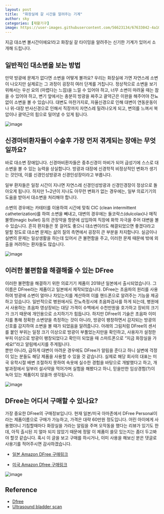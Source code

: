 ```yaml
---
layout: post
title:  "화장실에 갈 시간을 알려주는 기계"
author: sky
categories: [재활기구]
image: https://user-images.githubusercontent.com/56623134/67633042-4a105500-f8ee-11e9-9933-cdd183f09593.png
---
```


지금 대소변 볼시간이에요!라고 화장실 갈 타이밍을 알려주는 신기한 기계가 있어서 소개해 드립니다.

## 일반적인 대소변을 보는 방법
만약 방광에 문제가 없다면 소변을 어떻게 볼까요?
우리는 화장실에 가면 자연스레 소변이 나오지만 실제로는 그 과정이 굉장히 여러 단계를 거칩니다.
정상적으로 소변을 보기 위해서는 우선 요의 (마렵다는 느낌)을 느낄 수 있어야 하고, 너무 소변이 마려울 때는 참을 수 있어야 하고, 변기 앞에서는 충분히 방광을 짜주고 괄약근은 이완을 해주어야 잔뇨없이 소변을 볼 수 있습니다.
대변도 마찬가지로, 자율신경으로 인해 대변이 연동운동이나 위-대장 반사신경으로 인해서 직장까지 자연스레 밀려나오게 되고, 변의를 느껴서 복압이나 괄약근의 힘으로 밀어낼 수 있게 됩니다.

![image](https://user-images.githubusercontent.com/56623134/67633071-98bdef00-f8ee-11e9-8fae-69f96b639a6e.png)
 
## 신경마비환자들이 수술후 가장 먼저 겪게되는 장애는 무엇일까요?

바로 대소변 장애입니다.
신경마비환자들은 중추신경이 마비가 되어 급성기에 스스로 대소변을 볼 수 있는 능력을 상실합니다.
방광과 대장에 신경학적 비정상적인 변화가 생기는 것인데, 이를 신경인성방광과 신경인성장이라고 부릅니다.

일부 환자들은 일정 시간이 지나면 자연스레 신경인성방광과 신경인경장이 정상으로 돌아오게 됩니다.
하지만 1~2년이 지나도 아무런 변화가 없는 경우에는, 일부 의료기기의 도움을 받아서 대소변을 처리해야 합니다.

소변의 경우에는 카테터를 이용하여 시간에 맞춰 CIC (clean intermittent catheterization)를  하여 소변을 빼내고, 대변의 경우에는 둘코락스(dulcolax)나 매직불렛(magic bullet) 등의 관장약을 항문에 삽입하여 직장에 화학 자극을 주어 대변을 볼 수 있습니다.
흔히 환자들은 못 걸어도 좋으니 대소변이라도 해결되었으면 좋겠다라고 말할 정도로 대소변 문제는 삶의 질의 측면에서 굉장히 큰 부분을 차지합니다. 실금이나 실변의 문제는 일상생활을 하는데 있어서 큰 불편함을 주고, 이러한 문제 때문에 밖에 외출을 꺼려하는 환자들도 많습니다.

![image](https://user-images.githubusercontent.com/56623134/67633078-b4c19080-f8ee-11e9-97aa-8574d47650d0.png)

## 이러한 불편함을 해결해줄 수 있는 DFree

이러한 불편함을 해결하기 위한 의료기기 제품이 2018년 일본에서 출시되었습니다. 그 이름은 DFree라는 제품이고 일본에서 제작되었습니다. 
DFree는 초음파의 원리를 사용하여 방광에 소변이 얼마나 차있는지를 계산하여 이를 핸드폰으로 알려주는 기능을 제공하고 있습니다. 일반적으로 병원에서도 잔뇨측정시에 초음파검사를 하게 되는데, 병원에서 사용하는 초음파 영상장비는 대당 가격이 수백에서 수천만원을 호가하고 장비의 크기가 크기 때문에 개인용으로 소지하기가 힘듭니다.
하지만 DFree의 기술은 초음파 이미지를 통해 정확한 소변양을 측정하는 것이 아니라, 방광이 팽창하면서 감지되는 방광의 신호를 감지하여 소변을 볼 때가 되었음을 알려줍니다. 아래의 그림처럼 DFree의 센서를 붙인 부위는 일정 크기 이상으로 방광이 부풀었는지만을 확인하고, 사용자가 설정한 부피 이상으로 방광이 팽창되었다고 확인이 되었을 때 스마트폰으로 “지금 화장실을 가세요!”라고 알림메시지를 주게됩니다.  
뿐만 아니라, 급하게 대변이 마려운 경우에도 DFree가 알림을 준다고 하니 실변에 걱정이 있는 분들도 해당 제품을 사용할 수 있을 것 같습니다. 실제로 해당 회사의 대표는 미국 유학시절 배변 조절하지 못하여 속옷에 실수한 경험을 바탕으로 개발했다고 하고, 개발과정에서 일부러 설사약을 먹어가며 실험을 해봤다고 하니, 믿을만한 임상경험(?)이 녹아 있는 제품이지 않을까 생각됩니다.

![image](https://user-images.githubusercontent.com/56623134/67633086-ce62d800-f8ee-11e9-9e7b-7559f9980fbb.png)

## DFree는 어디서 구매할 수 있나요?

가장 중요한 DFree의 구매정보입니다.
현재 일본/미국 아마존에서 DFree Personal이라는 제품이름으로 구매가 가능하고, 가격은 대략 60만원 정도입니다.
어린 아이에게 사용했더니 기침할때마다 화장실을 가라는 알림을 주며 오작동을 했다는 리뷰가 있기도 한데, 아직 출시된 지 얼마 되지 않았기 때문에 정말 이 제품이 쓸모 있는지는 좀더 두고봐야 할것 같습니다.
혹시 이 글을 보고 구매를 하시거나, 이미 사용을 해보신 분은 댓글로 사용기를 적어주시면 감사하겠습니다.

 - [일본 Amazon DFree 구매링크](https://www.amazon.co.jp/DFree-DU-BL-B2-%E3%83%88%E3%82%A4%E3%83%AC%E3%81%AE%E3%82%BF%E3%82%A4%E3%83%9F%E3%83%B3%E3%82%B0%E3%82%92%E4%BA%8B%E5%89%8D%E3%81%AB%E3%81%8A%E7%9F%A5%E3%82%89%E3%81%9B%EF%BC%81%E6%8E%92%E5%B0%BF%E4%BA%88%E6%B8%AC%E3%83%87%E3%83%90%E3%82%A4%E3%82%B9-Personal%E3%80%90iOS%E3%83%BBAndroid%E5%AF%BE%E5%BF%9C%E3%80%91%E3%80%90%E3%82%AA%E3%83%A0%E3%83%84%E3%83%BB%E5%B0%BF%E3%82%82%E3%82%8C%E5%AF%BE%E7%AD%96%E3%81%AB%E3%80%91/dp/B07BD5ZMF8/ref=sr_1_6?ie=UTF8&qid=1541467968&sr=8-6&keywords=%E5%B0%BF%E3%82%82%E3%82%8C/%E5%A4%B1%E7%A6%81/%E3%83%91%E3%83%83%E3%83%89/%E3%82%AA%E3%83%A0%E3%83%84)
 
 - [미국 Amazon Dfree 구매링크](https://www.amazon.com/DFree-Wearable-Incontinence-predicts-Bathroom/dp/B07J178KYY)

![image](https://user-images.githubusercontent.com/56623134/67633074-a5424780-f8ee-11e9-8fb3-cf94e830d2ed.png)

## Reference
 - [Dfree](https://dfree.biz/)
 - [Ultrasound bladder scan](http://www.bardmedical.co.uk/BARDSCANIIsRealTimeUltrasoundBladderScanner)
